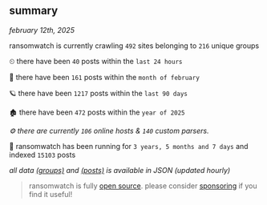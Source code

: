 
## summary
_february 12th, 2025_

ransomwatch is currently crawling `492` sites belonging to `216` unique groups

⏲ there have been `40` posts within the `last 24 hours`

🦈 there have been `161` posts within the `month of february`

🪐 there have been `1217` posts within the `last 90 days`

🏚 there have been `472` posts within the `year of 2025`

_⚙️ there are currently `106` online hosts & `140` custom parsers._

🦕 ransomwatch has been running for `3 years, 5 months and 7 days` and indexed `15103` posts

_all data  [(groups)](http://ransomwhat.telemetry.ltd/groups) and [(posts)](http://ransomwhat.telemetry.ltd/posts) is available in JSON (updated hourly)_

> ransomwatch is fully [open source](https://github.com/joshhighet/ransomwatch#ransomwatch--). please consider [sponsoring](https://github.com/sponsors/joshhighet) if you find it useful!
